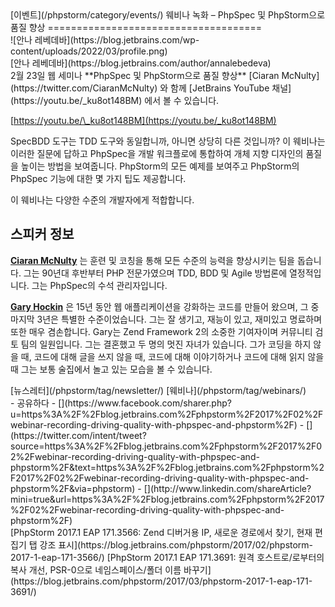 <div class="content">[이벤트](/phpstorm/category/events/) 웨비나 녹화 – PhpSpec 및 PhpStorm으로 품질 향상 
=====================================

<div class="post-info">![안나 레베데바](https://blog.jetbrains.com/wp-content/uploads/2022/03/profile.png)<div class="post-info__text"> [안나 레베데바](https://blog.jetbrains.com/author/annalebedeva) <time class="publish-date" data-day="28" data-month="02" data-year="2017" datetime="2017-02-28"></time></div></div> 2월 23일 웹 세미나 **PhpSpec 및 PhpStorm으로 품질 향상**   [Ciaran McNulty](https://twitter.com/CiaranMcNulty) 와 함께 [JetBrains YouTube 채널](https://youtu.be/_ku8ot148BM) 에서 볼 수 있습니다.

 [https://youtu.be/\_ku8ot148BM](https://youtu.be/_ku8ot148BM)

 SpecBDD 도구는 TDD 도구와 동일합니까, 아니면 상당히 다른 것입니까? 이 웨비나는 이러한 질문에 답하고 PhpSpec을 개발 워크플로에 통합하여 개체 지향 디자인의 품질을 높이는 방법을 보여줍니다. PhpStorm의 모든 예제를 보여주고 PhpStorm의 PhpSpec 기능에 대한 몇 가지 팁도 제공합니다.

 이 웨비나는 다양한 수준의 개발자에게 적합합니다.

 스피커 정보
-------

 [**Ciaran McNulty**](https://twitter.com/CiaranMcNulty) 는 훈련 및 코칭을 통해 모든 수준의 능력을 향상시키는 팀을 돕습니다. 그는 90년대 후반부터 PHP 전문가였으며 TDD, BDD 및 Agile 방법론에 열정적입니다. 그는 PhpSpec의 수석 관리자입니다.

 [**Gary Hockin**](https://twitter.com/geeh) 은 15년 동안 웹 애플리케이션을 강화하는 코드를 만들어 왔으며, 그 중 마지막 3년은 특별한 수준이었습니다. 그는 잘 생기고, 재능이 있고, 재미있고 명료하며 또한 매우 겸손합니다. Gary는 Zend Framework 2의 소중한 기여자이며 커뮤니티 검토 팀의 일원입니다. 그는 결혼했고 두 명의 멋진 자녀가 있습니다. 그가 코딩을 하지 않을 때, 코드에 대해 글을 쓰지 않을 때, 코드에 대해 이야기하거나 코드에 대해 읽지 않을 때 그는 보통 술집에서 놀고 있는 모습을 볼 수 있습니다.

<div class="content__row"><div class="tag-list"> [뉴스레터](/phpstorm/tag/newsletter/) [웨비나](/phpstorm/tag/webinars/)</div>- <span>공유하다</span>
- [](https://www.facebook.com/sharer.php?u=https%3A%2F%2Fblog.jetbrains.com%2Fphpstorm%2F2017%2F02%2Fwebinar-recording-driving-quality-with-phpspec-and-phpstorm%2F)
- [](https://twitter.com/intent/tweet?source=https%3A%2F%2Fblog.jetbrains.com%2Fphpstorm%2F2017%2F02%2Fwebinar-recording-driving-quality-with-phpspec-and-phpstorm%2F&text=https%3A%2F%2Fblog.jetbrains.com%2Fphpstorm%2F2017%2F02%2Fwebinar-recording-driving-quality-with-phpspec-and-phpstorm%2F&via=phpstorm)
- [](http://www.linkedin.com/shareArticle?mini=true&url=https%3A%2F%2Fblog.jetbrains.com%2Fphpstorm%2F2017%2F02%2Fwebinar-recording-driving-quality-with-phpspec-and-phpstorm%2F)

</div><div class="content__pagination"> [PhpStorm 2017.1 EAP 171.3566: Zend 디버거용 IP, 새로운 경로에서 찾기, 현재 편집기 탭 강조 표시](https://blog.jetbrains.com/phpstorm/2017/02/phpstorm-2017-1-eap-171-3566/) [PhpStorm 2017.1 EAP 171.3691: 원격 호스트로/로부터의 복사 개선, PSR-0으로 네임스페이스/폴더 이름 바꾸기](https://blog.jetbrains.com/phpstorm/2017/03/phpstorm-2017-1-eap-171-3691/)</div></div><div class="container comments-container"><div class="content"><div id="remark42"></div></div></div>